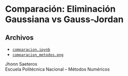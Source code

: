 # Comparación: Eliminación Gaussiana vs Gauss-Jordan


## Archivos
- [`comparacion.ipynb`](./comparacion.ipynb)
- [`comparacion_metodos.png`](./comparacion_metodos.png)

Jhonn Saeteros  
Escuela Politécnica Nacional – Métodos Numéricos
